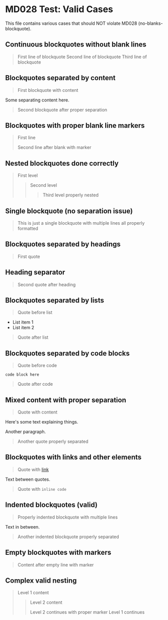 # MD028 Test: Valid Cases

This file contains various cases that should NOT violate MD028 (no-blanks-blockquote).

## Continuous blockquotes without blank lines

> First line of blockquote
> Second line of blockquote
> Third line of blockquote

## Blockquotes separated by content

> First blockquote with content

Some separating content here.

> Second blockquote after proper separation

## Blockquotes with proper blank line markers

> First line
>
> Second line after blank with marker

## Nested blockquotes done correctly

> First level
> > Second level
> > > Third level properly nested

## Single blockquote (no separation issue)

> This is just a single blockquote
> with multiple lines
> all properly formatted

## Blockquotes separated by headings

> First quote

## Heading separator

> Second quote after heading

## Blockquotes separated by lists

> Quote before list

- List item 1
- List item 2

> Quote after list

## Blockquotes separated by code blocks

> Quote before code

```
code block here
```

> Quote after code

## Mixed content with proper separation

> Quote with content

Here's some text explaining things.

Another paragraph.

> Another quote properly separated

## Blockquotes with links and other elements

> Quote with [link](https://example.com)

Text between quotes.

> Quote with `inline code`

## Indented blockquotes (valid)

   > Properly indented blockquote
   > with multiple lines

Text in between.

   > Another indented blockquote properly separated

## Empty blockquotes with markers

>
> Content after empty line with marker
>

## Complex valid nesting

> Level 1 content
> > Level 2 content
> > 
> > Level 2 continues with proper marker
> Level 1 continues